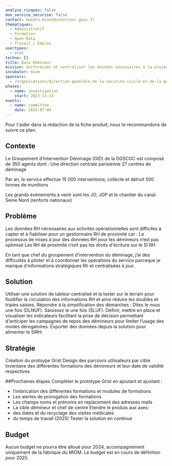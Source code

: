 ```yaml
---
analyse_risques: false
mon_service_securise: false
contact: moeata.minot@interieur.gouv.fr
thematiques:
  - Administratif
  - Formation
  - Open-Data
  - Travail / Emploi
usertypes:
  - etat
techno: []
title: Data Démineur
mission: Uniformiser et centraliser les données nécessaires à la projection terrain des 350 démineurs tout en respectant la doctrine règlementaire.
incubator: miom
sponsors:
  - /organisations/direction-generale-de-la-securite-civile-et-de-la-gestion-de-crises
phases:
  - name: investigation
    start: 2023-11-13
events:
  - name: committee
    date: 2024-07-04
---
```

Pour t'aider dans la rédaction de ta fiche produit, nous te recommandons de suivre ce plan: 

## Contexte

Le Groupement d’Intervention Déminage (GID) de la DGSCGC est composé de 350 agents dont : 
Une direction centrale parisienne
27 centres de déminage


Par an, le service effectue 15 000 interventions, collecte et détruit 500 tonnes de munitions



Les grands évènements à venir sont les JO, JOP et le chantier du canal Seine Nord (renforts nationaux)


## Problème

Les données RH nécessaires aux activités opérationnelles sont difficiles à capter et à fiabiliser pour un gestionnaire RH de proximité car :
Le processus de mises à jour des données RH pour les démineurs n’est pas optimisé
Les RH de proximité n’ont pas les droits d'écriture sur le SI RH

En tant que chef du groupement d’intervention du déminage, j’ai des difficultés à piloter et à coordonner les opérations du service parceque je manque d’informations stratégiques Rh et centralisées à jour.

## Solution

Utiliser une solution de tableur centralisé et la tester sur le terrain pour fluidifier la circulation des informations RH et ainsi réduire les doubles et triples saisies.
Répondre à la simplification des démarches :
Dites le nous une fois (DLNUF). Saisissez le
une fois (SLUF).
Définir, mettre en place et visualiser les indicateurs facilitant la prise de décision permettant d'anticiper les campagnes de repos des démineurs pour limiter l’usage des modes dérogatoires.
Exporter des données depuis la solution pour alimenter le SIRH.

## Stratégie
Création du protoype Grist
Design des parcours utilisateurs par cible
Inventaire des différentes formations des démineurs et leur date de validité respectives

##Prochaines étapes
Compléter le prototype Grist en ajoutant et ajustant :
- l’imbrication des différentes formations et modules de formations
- Les alertes de prorogation des formations
- Les champs noms et prénoms en replacement des adresses mails
- La cible démineur et chef de centre
Etendre le produis aux axes:
- des dates et du recyclage des visites médicales
- du temps de travail (2025)
Tester la solution en continue

## Budget 
Aucun budget ne pourra être alloué pour 2024, accompagnement uniquement de la fabrique du MIOM. Le budget est en cours de définition pour 2025.
